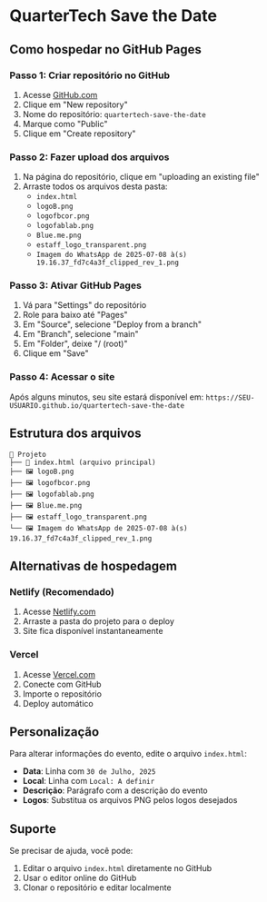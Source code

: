 # QuarterTech Save the Date

## Como hospedar no GitHub Pages

### Passo 1: Criar repositório no GitHub
1. Acesse [GitHub.com](https://github.com)
2. Clique em "New repository"
3. Nome do repositório: `quartertech-save-the-date`
4. Marque como "Public"
5. Clique em "Create repository"

### Passo 2: Fazer upload dos arquivos
1. Na página do repositório, clique em "uploading an existing file"
2. Arraste todos os arquivos desta pasta:
   - `index.html`
   - `logoB.png`
   - `logofbcor.png`
   - `logofablab.png`
   - `Blue.me.png`
   - `estaff_logo_transparent.png`
   - `Imagem do WhatsApp de 2025-07-08 à(s) 19.16.37_fd7c4a3f_clipped_rev_1.png`

### Passo 3: Ativar GitHub Pages
1. Vá para "Settings" do repositório
2. Role para baixo até "Pages"
3. Em "Source", selecione "Deploy from a branch"
4. Em "Branch", selecione "main"
5. Em "Folder", deixe "/ (root)"
6. Clique em "Save"

### Passo 4: Acessar o site
Após alguns minutos, seu site estará disponível em:
`https://SEU-USUARIO.github.io/quartertech-save-the-date`

## Estrutura dos arquivos

```
📁 Projeto
├── 📄 index.html (arquivo principal)
├── 🖼️ logoB.png
├── 🖼️ logofbcor.png
├── 🖼️ logofablab.png
├── 🖼️ Blue.me.png
├── 🖼️ estaff_logo_transparent.png
└── 🖼️ Imagem do WhatsApp de 2025-07-08 à(s) 19.16.37_fd7c4a3f_clipped_rev_1.png
```

## Alternativas de hospedagem

### Netlify (Recomendado)
1. Acesse [Netlify.com](https://netlify.com)
2. Arraste a pasta do projeto para o deploy
3. Site fica disponível instantaneamente

### Vercel
1. Acesse [Vercel.com](https://vercel.com)
2. Conecte com GitHub
3. Importe o repositório
4. Deploy automático

## Personalização

Para alterar informações do evento, edite o arquivo `index.html`:
- **Data**: Linha com `30 de Julho, 2025`
- **Local**: Linha com `Local: A definir`
- **Descrição**: Parágrafo com a descrição do evento
- **Logos**: Substitua os arquivos PNG pelos logos desejados

## Suporte

Se precisar de ajuda, você pode:
1. Editar o arquivo `index.html` diretamente no GitHub
2. Usar o editor online do GitHub
3. Clonar o repositório e editar localmente